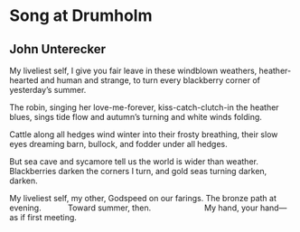 # Song at Drumholm
## John Unterecker
My liveliest self, I give you fair leave
in these windblown weathers,
heather-hearted and human and strange,
to turn every blackberry corner
of yesterday’s summer.

The robin, singing her love-me-forever,
kiss-catch-clutch-in the heather
blues, sings tide flow
and autumn’s turning and white
winds folding.

Cattle along all hedges wind winter
into their frosty
breathing, their slow eyes dreaming
barn, bullock, and fodder
under all hedges.

But sea cave and sycamore tell us the world
is wider than weather.
Blackberries darken the corners
I turn, and gold seas turning
darken, darken.

My liveliest self, my other, Godspeed
on our farings.
The bronze path at evening.            Toward summer,
then.                        My hand, your hand—
as if first meeting.